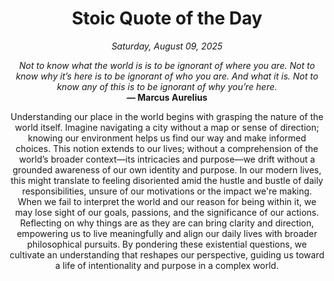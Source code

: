 <h1 align="center">Stoic Quote of the Day</h1>
<p align="center"><em><!--START_SECTION:current-date-->
Saturday, August 09, 2025
<!--END_SECTION:current-date--></em></p>
<p align="center">
    <em><!--START_SECTION:quote-text-->
Not to know what the world is is to be ignorant of where you are. Not to know why it’s here is to be ignorant of who you are. And what it is. Not to know any of this is to be ignorant of why you’re here.
<!--END_SECTION:quote-text--></em><br>
    <strong>— <!--START_SECTION:quote-author-->
Marcus Aurelius
<!--END_SECTION:quote-author--></strong>
</p>

<p align="center" style="max-width:600px;margin:0 auto;">
<!--START_SECTION:quote-interpretation-->
Understanding our place in the world begins with grasping the nature of the world itself. Imagine navigating a city without a map or sense of direction; knowing our environment helps us find our way and make informed choices. This notion extends to our lives; without a comprehension of the world’s broader context—its intricacies and purpose—we drift without a grounded awareness of our own identity and purpose. In our modern lives, this might translate to feeling disoriented amid the hustle and bustle of daily responsibilities, unsure of our motivations or the impact we're making. When we fail to interpret the world and our reason for being within it, we may lose sight of our goals, passions, and the significance of our actions. Reflecting on why things are as they are can bring clarity and direction, empowering us to live meaningfully and align our daily lives with broader philosophical pursuits. By pondering these existential questions, we cultivate an understanding that reshapes our perspective, guiding us toward a life of intentionality and purpose in a complex world.
<!--END_SECTION:quote-interpretation-->
</p>
